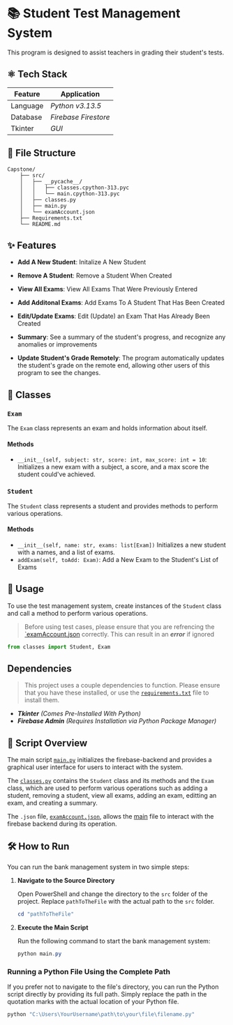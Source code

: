 # 📚 Student Test Management System

This program is designed to assist teachers in grading their student's tests.

## ⚛️ Tech Stack

| Feature  | Application          |
| -------- | -------------------- |
| Language | _Python v3.13.5_     |
| Database | _Firebase Firestore_ |
| Tkinter  | _GUI_                |

## 📁 File Structure

```plaintext
Capstone/
    ├── src/
    │   ├── __pycache__/
    │   │   ├── classes.cpython-313.pyc
    │   │   └── main.cpython-313.pyc
    │   ├── classes.py
    │   ├── main.py
    │   └── examAccount.json
    ├── Requirements.txt
    └── README.md
```

## ✨ Features

- **Add A New Student**: Initalize A New Student

- **Remove A Student**: Remove a Student When Created

- **View All Exams**: View All Exams That Were Previously Entered

- **Add Additonal Exams**: Add Exams To A Student That Has Been Created

- **Edit/Update Exams**: Edit (Update) an Exam That Has Already Been Created

- **Summary**: See a summary of the student's progress, and recognize any anomalies or improvements

- **Update Student's Grade Remotely**: The program automatically updates the student's grade on the remote end, allowing other users of this program to see the changes.

## 🏦 Classes

### `Exam`

The `Exam` class represents an exam and holds information about itself.

#### Methods

- `__init__(self, subject: str, score: int, max_score: int = 10`: Initializes a new exam with a subject, a score, and a max score the student could've achieved.

### `Student`

The `Student` class represents a student and provides methods to perform various operations.

#### Methods

- `__init__(self, name: str, exams: list[Exam])` Initializes a new student with a names, and a list of exams.
- `addExam(self, toAdd: Exam)`: Add a New Exam to the Student's List of Exams

## 🚀 Usage

To use the test management system, create instances of the `Student` class and call a method to perform various operations.

> Before using test cases, please ensure that you are refrencing the [`examAccount.json](src/examAccount.json) correctly. This can result in an **_error_** if ignored

```python
from classes import Student, Exam
```

## Dependencies

> This project uses a couple dependencies to function. Please ensure that you have these installed, or use the [`requirements.txt`](requirements.txt) file to install them.

- _**Tkinter**_ _(Comes Pre-Installed With Python)_
- _**Firebase Admin**_ _(Requires Installation via Python Package Manager)_

## 📝 Script Overview

The main script [`main.py`](src/main.py) initializes the firebase-backend and provides a graphical user interface for users to interact with the system.

The [`classes.py`](src/classes.py) contains the `Student` class and its methods and the `Exam` class, which are used to perform various operations such as adding a student, removing a student, view all exams, adding an exam, editting an exam, and creating a summary.

The `.json` file, [`examAccount.json`](src/examAccount.json), allows the [main](src/main.py) file to interact with the firebase backend during its operation.

## 🛠️ How to Run

You can run the bank management system in two simple steps:

1. **Navigate to the Source Directory**

   Open PowerShell and change the directory to the `src` folder of the project. Replace `pathToTheFile` with the actual path to the `src` folder.

   ```powershell
   cd "pathToTheFile"
   ```

2. **Execute the Main Script**

   Run the following command to start the bank management system:

   ```powershell
   python main.py
   ```

### Running a Python File Using the Complete Path

If you prefer not to navigate to the file's directory, you can run the Python script directly by providing its full path. Simply replace the path in the quotation marks with the actual location of your Python file.

```powershell
python "C:\Users\YourUsername\path\to\your\file\filename.py"
```

